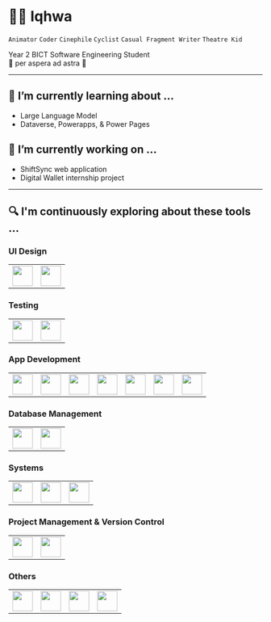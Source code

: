 # 🧙‍♂️ Iqhwa

`Animator` `Coder` `Cinephile` `Cyclist` `Casual Fragment Writer` `Theatre Kid`  

Year 2 BICT Software Engineering Student  
🌟 per aspera ad astra 🌟


---

## 🌱 I’m currently learning about ...
- Large Language Model
- Dataverse, Powerapps, & Power Pages

## 🔭 I’m currently working on ...
- ShiftSync web application
- Digital Wallet internship project


---

## 🔍 I'm continuously exploring about these tools ...

### UI Design
<table>
  <tr>
    <td><img src="https://cdn.jsdelivr.net/gh/devicons/devicon/icons/figma/figma-original.svg" width="40" height="40"/></td>
    <td><img src="https://cdn.jsdelivr.net/gh/devicons/devicon/icons/gimp/gimp-original.svg" width="40" height="40"/></td>
  </tr>
</table>

### Testing
<table>
  <tr>
    <td><img src="https://cdn.jsdelivr.net/gh/devicons/devicon/icons/jest/jest-plain.svg" width="40" height="40"/></td>
    <td><img src="https://cdn.jsdelivr.net/gh/devicons/devicon/icons/eslint/eslint-original.svg" width="40" height="40"/></td>
  </tr>
</table>

### App Development
<table>
  <tr>
    <td><img src="https://cdn.jsdelivr.net/gh/devicons/devicon/icons/html5/html5-original.svg" width="40" height="40"/></td>
    <td><img src="https://cdn.jsdelivr.net/gh/devicons/devicon/icons/python/python-original.svg" width="40" height="40"/></td>
    <td><img src="https://cdn.jsdelivr.net/gh/devicons/devicon/icons/javascript/javascript-original.svg" width="40" height="40"/></td>
    <td><img src="https://cdn.jsdelivr.net/gh/devicons/devicon/icons/typescript/typescript-original.svg" width="40" height="40"/></td>
    <td><img src="https://cdn.jsdelivr.net/gh/devicons/devicon/icons/bootstrap/bootstrap-original.svg" width="40" height="40"/></td>
    <td><img src="https://cdn.jsdelivr.net/gh/devicons/devicon/icons/csharp/csharp-original.svg" width="40" height="40"/></td>
    <td><img src="https://cdn.jsdelivr.net/gh/devicons/devicon/icons/react/react-original.svg" width="40" height="40"/></td>
  </tr>
</table>

### Database Management
<table>
  <tr>
    <td><img src="https://cdn.jsdelivr.net/gh/devicons/devicon/icons/mariadb/mariadb-original.svg" width="40" height="40"/></td>
    <td><img src="https://cdn.jsdelivr.net/gh/devicons/devicon/icons/mysql/mysql-original.svg" width="40" height="40"/></td>
  </tr>
</table>

### Systems
<table>
  <tr>
    <td><img src="https://cdn.jsdelivr.net/gh/devicons/devicon/icons/bash/bash-original.svg" width="40" height="40"/></td>
    <td><img src="https://cdn.jsdelivr.net/gh/devicons/devicon/icons/linux/linux-original.svg" width="40" height="40"/></td>
    <td><img src="https://cdn.jsdelivr.net/gh/devicons/devicon/icons/powershell/powershell-original.svg" width="40" height="40"/></td>
  </tr>
</table>

### Project Management & Version Control
<table>
  <tr>
    <td><img src="https://cdn.jsdelivr.net/gh/devicons/devicon/icons/git/git-original.svg" width="40" height="40"/></td>
    <td><img src="https://cdn.jsdelivr.net/gh/devicons/devicon/icons/jira/jira-original.svg" width="40" height="40"/></td>
  </tr>
</table>

### Others
<table>
  <tr>
    <td><img src="https://cdn.jsdelivr.net/gh/devicons/devicon/icons/flask/flask-original.svg" width="40" height="40"/></td>
    <td><img src="https://cdn.jsdelivr.net/gh/devicons/devicon/icons/babel/babel-original.svg" width="40" height="40"/></td>
    <td><img src="https://cdn.jsdelivr.net/gh/devicons/devicon/icons/apache/apache-original.svg" width="40" height="40"/></td>
    <td><img src="https://cdn.jsdelivr.net/gh/devicons/devicon/icons/json/json-original.svg" width="40" height="40"/></td>
  </tr>
</table>
